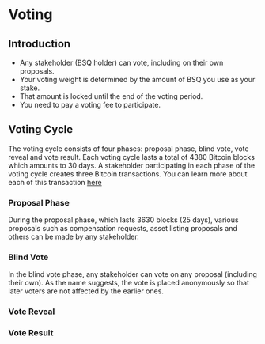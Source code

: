 # Voting

## Introduction
- Any stakeholder (BSQ holder) can vote, including on their own proposals.
- Your voting weight is determined by the amount of BSQ you use as your stake. 
- That amount is locked until the end of the voting period. 
- You need to pay a voting fee to participate.

## Voting Cycle
The voting cycle consists of four phases: proposal phase, blind vote, vote reveal and vote result. Each voting cycle lasts a total of 4380 Bitcoin blocks which amounts to 30 days. A stakeholder participating in each phase of the voting cycle creates three Bitcoin transactions. You can learn more about each of this transaction [here](bisqtx.md) 

### Proposal Phase
During the proposal phase, which lasts 3630 blocks (25 days), various proposals such as compensation requests, asset listing proposals and others can be made by any stakeholder. 

### Blind Vote 
In the blind vote phase, any stakeholder can vote on any proposal (including their own). As the name suggests, the vote is placed anonymously so that later voters are not affected by the earlier ones.

### Vote Reveal

### Vote Result

